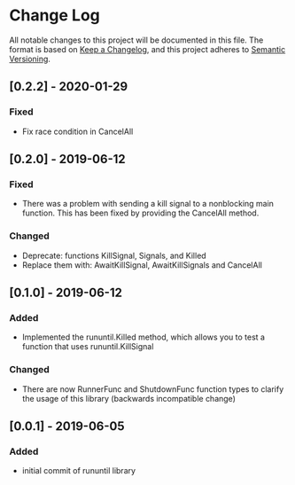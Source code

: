 # Change Log

All notable changes to this project will be documented in this file. The format is based on [Keep a Changelog](https://keepachangelog.com/en/1.0.0/), and this project adheres to [Semantic Versioning](https://semver.org/spec/v2.0.0.html).

## [0.2.2] - 2020-01-29

### Fixed

- Fix race condition in CancelAll

## [0.2.0] - 2019-06-12

### Fixed

- There was a problem with sending a kill signal to a nonblocking main function. This has been fixed by providing the CancelAll method.

### Changed

- Deprecate: functions KillSignal, Signals, and Killed
- Replace them with: AwaitKillSignal, AwaitKillSignals and CancelAll

## [0.1.0] - 2019-06-12

### Added

- Implemented the rununtil.Killed method, which allows you to test a function that uses rununtil.KillSignal

### Changed

- There are now RunnerFunc and ShutdownFunc function types to clarify the usage of this library (backwards incompatible change)

## [0.0.1] - 2019-06-05

### Added

- initial commit of rununtil library

